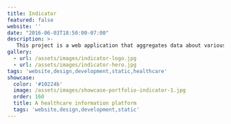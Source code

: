 ```yaml
---
title: Indicator
featured: false
website: ''
date: "2016-06-03T18:50:00-07:00"
description: >-
   This project is a web application that aggregates data about various medican conditions and current healthcare trials.
gallery:
  - url: /assets/images/indicator-logo.jpg
  - url: /assets/images/indicator-hero.jpg
tags: 'website,design,development,static,healthcare'
showcase:
  color: '#10224b'
  image: /assets/images/showcase-portfolio-indicator-1.jpg
  order: 160
  title: A healthcare information platform
  tags: 'website,design,development,static'
---
```


